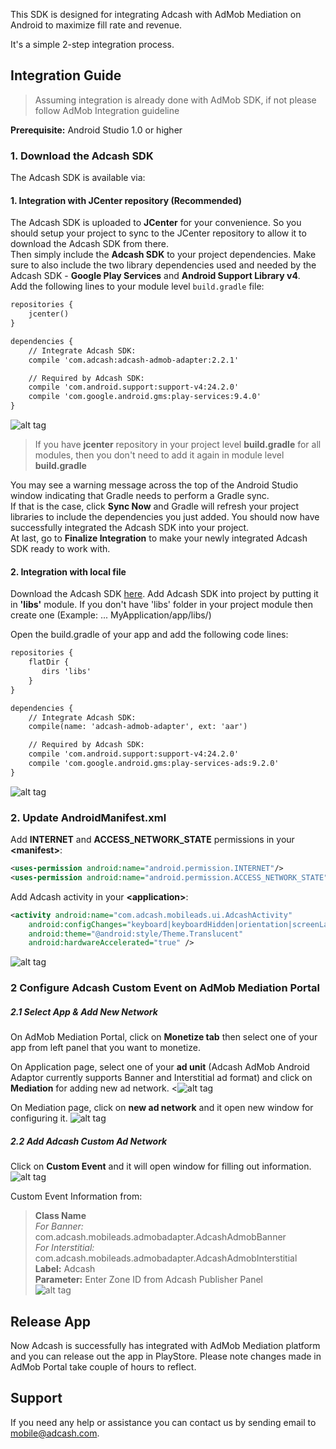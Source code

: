 This SDK is designed for integrating Adcash with AdMob Mediation on Android to maximize fill rate and revenue.  

It's a simple 2-step integration process.

## Integration Guide

> Assuming integration is already done with AdMob SDK, if not please follow AdMob Integration guideline 

**Prerequisite:** Android Studio 1.0 or higher 

### 1. Download the Adcash SDK

The Adcash SDK is available via:

#### 1. Integration with JCenter repository (Recommended)

The Adcash SDK is uploaded to **JCenter** for your convenience. So you should setup your project to sync to the JCenter repository to allow it to download the Adcash SDK from there.  
Then simply include the **Adcash SDK** to your project dependencies. Make sure to also include the two library dependencies used and needed by the Adcash SDK - **Google Play Services** and **Android Support Library v4**.  
Add the following lines to your module level `build.gradle` file:

```xml
repositories {
    jcenter()
}

dependencies {
    // Integrate Adcash SDK:
    compile 'com.adcash:adcash-admob-adapter:2.2.1'

    // Required by Adcash SDK:
    compile 'com.android.support:support-v4:24.2.0'
    compile 'com.google.android.gms:play-services:9.4.0'
}
```

![alt tag](http://developer.adca.sh/wp-content/uploads/2016/09/AndroidSDK-AdMob-Adapter-Gradle-Script.png)
> If you have **jcenter** repository  in your project level **build.gradle** for all modules, then you don't need to add it again in module level **build.gradle**

You may see a warning message across the top of the Android Studio window indicating that Gradle needs to perform a Gradle sync.    
If that is the case, click **Sync Now** and Gradle will refresh your project libraries to include the dependencies you just added. You should now have successfully integrated the Adcash SDK into your project.  
At last, go to **Finalize Integration** to make your newly integrated Adcash SDK ready to work with.

#### 2. Integration with local file
Download the Adcash SDK [here](http://developer.adca.sh/wp-content/uploads/2016/09/admob-adapter.zip).
Add Adcash SDK into project by putting it in **'libs'** module.  If you don't have 'libs' folder in your project module then create one (Example: ... MyApplication/app/libs/)

Open the build.gradle of your app and add the following code lines:

```xml
repositories {
    flatDir {
       dirs 'libs'
    }
}

dependencies {
    // Integrate Adcash SDK:
    compile(name: 'adcash-admob-adapter', ext: 'aar')

    // Required by Adcash SDK:
    compile 'com.android.support:support-v4:24.2.0'
    compile 'com.google.android.gms:play-services-ads:9.2.0'
}
```
![alt tag](http://developer.adca.sh/wp-content/uploads/2016/09/AndroidSDK-AdMob-Adapter-Gradle-Script-local.png)

### 2. Update AndroidManifest.xml
Add **INTERNET** and **ACCESS_NETWORK_STATE** permissions in your **&lt;manifest&gt;**:
```xml
<uses-permission android:name="android.permission.INTERNET"/>
<uses-permission android:name="android.permission.ACCESS_NETWORK_STATE"/>
```

Add Adcash activity in your **&lt;application&gt;**:
```xml
<activity android:name="com.adcash.mobileads.ui.AdcashActivity"
    android:configChanges="keyboard|keyboardHidden|orientation|screenLayout|uiMode|screenSize|smallestScreenSize" 
    android:theme="@android:style/Theme.Translucent"
    android:hardwareAccelerated="true" />
```
![alt tag](http://developer.adca.sh/wp-content/uploads/2016/09/AndroidSDK-AdMob-Adapter-Manifest-File.png)

### 2 Configure Adcash Custom Event on AdMob Mediation Portal

##### 2.1 Select App & Add New Network
On AdMob Mediation Portal, click on **Monetize tab** then select one of your app from left panel that you want to monetize. 

On Application page, select one of your **ad unit** (Adcash AdMob Android Adaptor currently supports Banner and Interstitial ad format) and click on **Mediation** for adding new ad network.
<![alt tag](http://i2.wp.com/developer.adca.sh/wp-content/uploads/2016/08/ScreenShot2.png)

On Mediation page, click on **new ad network** and it open new window for configuring it.
![alt tag](http://i1.wp.com/developer.adca.sh/wp-content/uploads/2016/08/ScreenShot3.png)

##### 2.2 Add Adcash Custom Ad Network
Click on **Custom Event** and it will open window for filling out information. 
![alt tag](http://i0.wp.com/developer.adca.sh/wp-content/uploads/2016/08/ScreenShot4.png)

Custom Event Information from:  
>	**Class Name**  
   	_For Banner:_ com.adcash.mobileads.admobadapter.AdcashAdmobBanner  
	_For Interstitial:_ com.adcash.mobileads.admobadapter.AdcashAdmobInterstitial  
>	**Label:** Adcash  
>	**Parameter:** Enter Zone ID from Adcash Publisher Panel  
![alt tag](http://i0.wp.com/developer.adca.sh/wp-content/uploads/2016/08/ScreenShot5.png)

## Release App
Now Adcash is successfully has integrated with AdMob Mediation platform and you can release out the app in PlayStore. Please note changes made in AdMob Portal take couple of hours to reflect.

## Support
If you need any help or assistance you can contact us by sending email to mobile@adcash.com.